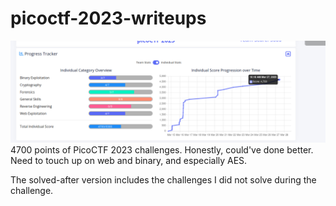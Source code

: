 # picoctf-2023-writeups
 
![overview](overview.png)
4700 points of PicoCTF 2023 challenges. Honestly, could've done better. Need to touch up on web and binary, and especially AES.

The solved-after version includes the challenges I did not solve during the challenge.